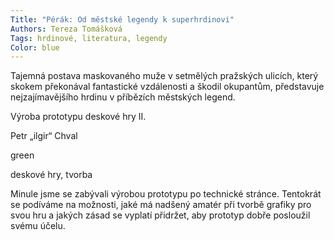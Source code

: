 ```yaml
---
Title: "Pérák: Od městské legendy k superhrdinovi"
Authors: Tereza Tomášková
Tags: hrdinové, literatura, legendy
Color: blue
---
```

Tajemná postava maskovaného muže v setmělých
pražských ulicích, který skokem
překonával fantastické vzdálenosti a škodil
okupantům, představuje nejzajímavějšího
hrdinu v příbězích městských legend.

Výroba prototypu deskové hry II.

Petr „ilgir“ Chval

green

deskové hry, tvorba

Minule jsme se zabývali výrobou prototypu
po technické stránce. Tentokrát se
podíváme na možnosti, jaké má nadšený
amatér při tvorbě grafiky pro svou hru a
jakých zásad se vyplatí přidržet, aby prototyp
dobře posloužil svému účelu.
